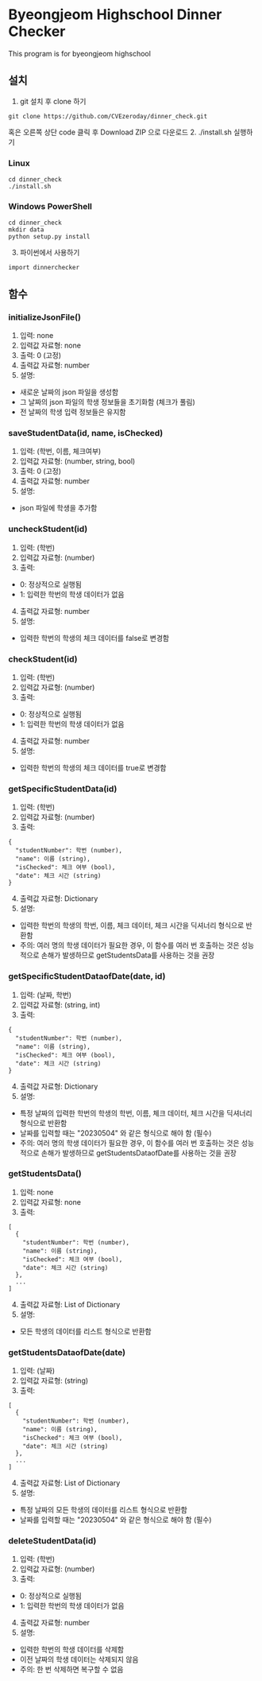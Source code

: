 # Byeongjeom Highschool Dinner Checker
This program is for byeongjeom highschool

## 설치
1. git 설치 후 clone 하기
```
git clone https://github.com/CVEzeroday/dinner_check.git
```
혹은 오른쪽 상단 code 클릭 후 Download ZIP 으로 다운로드
2. ./install.sh 실행하기
### Linux
```
cd dinner_check
./install.sh
```
### Windows PowerShell
```
cd dinner_check
mkdir data
python setup.py install
```
3. 파이썬에서 사용하기
```
import dinnerchecker
```

## 함수

### initializeJsonFile()
1. 입력: none
2. 입력값 자료형: none
3. 출력: 0 (고정)
4. 출력값 자료형: number
5. 설명:
- 새로운 날짜의 json 파일을 생성함
- 그 날짜의 json 파일의 학생 정보들을 초기화함 (체크가 풀림)
- 전 날짜의 학생 입력 정보들은 유지함


### saveStudentData(id, name, isChecked)
1. 입력: (학번, 이름, 체크여부)
2. 입력값 자료형: (number, string, bool)
3. 출력: 0 (고정)
4. 출력값 자료형: number
5. 설명:
- json 파일에 학생을 추가함


### uncheckStudent(id)
1. 입력: (학번)
2. 입력값 자료형: (number)
3. 출력:
- 0: 정상적으로 실행됨
- 1: 입력한 학번의 학생 데이터가 없음
4. 출력값 자료형: number
5. 설명:
- 입력한 학번의 학생의 체크 데이터를 false로 변경함


### checkStudent(id)
1. 입력: (학번)
2. 입력값 자료형: (number)
3. 출력:
- 0: 정상적으로 실행됨
- 1: 입력한 학번의 학생 데이터가 없음
4. 출력값 자료형: number
5. 설명:
- 입력한 학번의 학생의 체크 데이터를 true로 변경함


### getSpecificStudentData(id)
1. 입력: (학번)
2. 입력값 자료형: (number)
3. 출력:
```
{
  "studentNumber": 학번 (number),
  "name": 이름 (string),
  "isChecked": 체크 여부 (bool),
  "date": 체크 시간 (string)
}
```
4. 출력값 자료형: Dictionary
5. 설명:
- 입력한 학번의 학생의 학번, 이름, 체크 데이터, 체크 시간을 딕셔너리 형식으로 반환함
- 주의: 여러 명의 학생 데이터가 필요한 경우, 이 함수를 여러 번 호출하는 것은 성능적으로 손해가 발생하므로 getStudentsData를 사용하는 것을 권장


### getSpecificStudentDataofDate(date, id)
1. 입력: (날짜, 학번)
2. 입력값 자료형: (string, int)
3. 출력:
```
{
  "studentNumber": 학번 (number),
  "name": 이름 (string),
  "isChecked": 체크 여부 (bool),
  "date": 체크 시간 (string)
}
```
4. 출력값 자료형: Dictionary
5. 설명:
- 특정 날짜의 입력한 학번의 학생의 학번, 이름, 체크 데이터, 체크 시간을 딕셔너리 형식으로 반환함
- 날짜를 입력할 때는 "20230504" 와 같은 형식으로 해야 함 (필수)
- 주의: 여러 명의 학생 데이터가 필요한 경우, 이 함수를 여러 번 호출하는 것은 성능적으로 손해가 발생하므로 getStudentsDataofDate를 사용하는 것을 권장


### getStudentsData()
1. 입력: none
2. 입력값 자료형: none
3. 출력: 
```
[
  {
    "studentNumber": 학번 (number),
    "name": 이름 (string),
    "isChecked": 체크 여부 (bool),
    "date": 체크 시간 (string)
  },
  ...
]
```
4. 출력값 자료형: List of Dictionary
5. 설명:
- 모든 학생의 데이터를 리스트 형식으로 반환함


### getStudentsDataofDate(date)
1. 입력: (날짜)
2. 입력값 자료형: (string)
3. 출력:
```
[
  {
    "studentNumber": 학번 (number),
    "name": 이름 (string),
    "isChecked": 체크 여부 (bool),
    "date": 체크 시간 (string)
  },
  ...
]
```
4. 출력값 자료형: List of Dictionary
5. 설명:
- 특정 날짜의 모든 학생의 데이터를 리스트 형식으로 반환함
- 날짜를 입력할 때는 "20230504" 와 같은 형식으로 해야 함 (필수)


### deleteStudentData(id)
1. 입력: (학번)
2. 입력값 자료형: (number)
3. 출력:
- 0: 정상적으로 실행됨
- 1: 입력한 학번의 학생 데이터가 없음
4. 출력값 자료형: number
5. 설명:
- 입력한 학번의 학생 데이터를 삭제함
- 이전 날짜의 학생 데이터는 삭제되지 않음
- 주의: 한 번 삭제하면 복구할 수 없음
